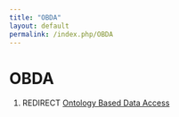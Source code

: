 ```yaml
---
title: "OBDA"
layout: default
permalink: /index.php/OBDA
---
```


# OBDA

1. REDIRECT [Ontology Based Data Access](Ontology_Based_Data_Access)